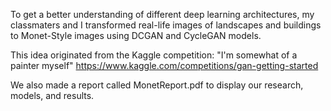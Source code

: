 To get a better understanding of different deep learning architectures, my classmaters and I transformed real-life images of landscapes and buildings to Monet-Style images using DCGAN and CycleGAN models. 

This idea originated from the Kaggle competition: "I'm somewhat of a painter myself"
https://www.kaggle.com/competitions/gan-getting-started

We also made a report called MonetReport.pdf to display our research, models, and results. 

